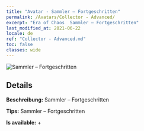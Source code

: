 ```yaml
---
title: "Avatar - Sammler – Fortgeschritten"
permalink: /Avatars/Collector - Advanced/
excerpt: "Era of Chaos  Sammler – Fortgeschritten"
last_modified_at: 2021-06-22
locale: de
ref: "Collector - Advanced.md"
toc: false
classes: wide
---
```

 ![Sammler – Fortgeschritten](/images/a/avatarFrame_72.png)

## Details

 **Beschreibung:** Sammler – Fortgeschritten 

 **Tips:** Sammler – Fortgeschritten 

 **Is available:**  + 

